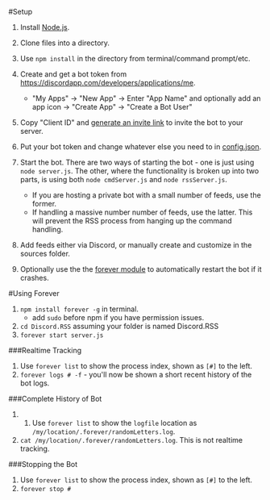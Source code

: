 #Setup
1. Install [Node.js](https://nodejs.org/en/).
2. Clone files into a directory.
3. Use `npm install` in the directory from terminal/command prompt/etc.
4. Create and get a bot token from https://discordapp.com/developers/applications/me.
    * "My Apps" -> "New App" -> Enter "App Name" and optionally add an app icon -> "Create App" -> "Create a Bot User"
5. Copy "Client ID" and [generate an invite link](https://discordapi.com/permissions.html) to invite the bot to your server.
6. Put your bot token and change whatever else you need to in [config.json](#configuration).

7. Start the bot. There are two ways of starting the bot - one is just using `node server.js`. The other, where the functionality is broken up into two parts, is using both `node cmdServer.js` and `node rssServer.js`.
    * If you are hosting a private bot with a small number of feeds, use the former. 
    * If handling a massive number number of feeds, use the latter. This will prevent the RSS process from hanging up the command handling.

8. Add feeds either via Discord, or manually create and customize in the sources folder.
9. Optionally use the the [forever module](https://www.npmjs.com/package/forever) to automatically restart the bot if it crashes.



#Using Forever

1. `npm install forever -g` in terminal.
    * add `sudo` before npm if you have permission issues.
2. `cd Discord.RSS` assuming your folder is named Discord.RSS
3. `forever start server.js`

###Realtime Tracking
1. Use `forever list` to show the process index, shown as `[#]` to the left.
2. `forever logs # -f` - you'll now be shown a short recent history of the bot logs.

###Complete History of Bot
1. 1. Use `forever list` to show the `logfile` location as `/my/location/.forever/randomLetters.log`.
2. `cat /my/location/.forever/randomLetters.log`. This is not realtime tracking.

###Stopping the Bot
1. Use `forever list` to show the process index, shown as `[#]` to the left.
2. `forever stop #`
